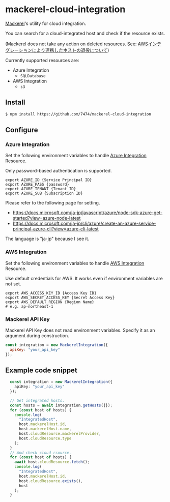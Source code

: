 # mackerel-cloud-integration

[Mackerel](https://mackerel.io/)'s utility for cloud integration.

You can search for a cloud-integrated host and check if the resource exists.

(Mackerel does not take any action on deleted resources. See: [AWSインテグレーションにより連携したホストの退役について](https://mackerel.io/ja/docs/entry/integrations/aws))

Currently supported resources are:

- Azure Integration
    - `SQLDatabase`
- AWS Integration
    - `s3`

## Install

```sh
$ npm install https://github.com/7474/mackerel-cloud-integration
```

## Configure

### Azure Integration

Set the following environment variables to handle [Azure Integration](https://mackerel.io/ja/docs/entry/integrations/azure) Resource.

Only password-based authentication is supported.

```
export AZURE_ID {Service Principal ID}
export AZURE_PASS {password}
export AZURE_TENANT {Tenant ID}
export AZURE_SUB {Subscription ID}
```

Please refer to the following page for setting.

- https://docs.microsoft.com/ja-jp/javascript/azure/node-sdk-azure-get-started?view=azure-node-latest
- https://docs.microsoft.com/ja-jp/cli/azure/create-an-azure-service-principal-azure-cli?view=azure-cli-latest

The language is "ja-jp" because I see it.

### AWS Integration

Set the following environment variables to handle [AWS Integration](https://mackerel.io/ja/docs/entry/integrations/aws) Resource.

Use default credentials for AWS. It works even if environment variables are not set.

```
export AWS_ACCESS_KEY_ID {Access Key ID}
export AWS_SECRET_ACCESS_KEY {Secret Access Key}
export AWS_DEFAULT_REGION {Region Name}
# e.g. ap-northeast-1
```

### Mackerel API Key

Mackerel API Key does not read environment variables. Specify it as an argument during construction.

```js
const integration = new MackerelIntegration({
  apiKey: "your_api_key"
});
```

## Example code snippet

```typescript
  const integration = new MackerelIntegration({
    apiKey: "your_api_key"
  });

  // Get integrated hosts.
  const hosts = await integration.getHosts({});
  for (const host of hosts) {
    console.log(
      "IntegratedHost",
      host.mackerelHost.id,
      host.mackerelHost.name,
      host.cloudResource.mackerelProvider,
      host.cloudResource.type
    );
  }
  // And check cloud rsource.
  for (const host of hosts) {
    await host.cloudResource.fetch();
    console.log(
      "IntegratedHost",
      host.mackerelHost.id,
      host.cloudResource.exists(),
      host
    );
  }
```